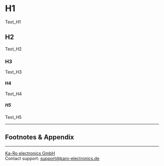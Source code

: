 # H1
Text_H1

## H2
Text_H2

### H3
Text_H3

#### H4
Text_H4

##### H5
Text_H5

---
## Footnotes & Appendix


---
[Ka-Ro electronics GmbH](http://www.karo-electronics.de)  
Contact support: support@karo-electronics.de